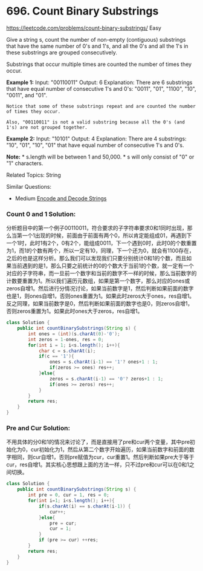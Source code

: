 # 696. Count Binary Substrings
<https://leetcode.com/problems/count-binary-substrings/>
Easy

Give a string s, count the number of non-empty (contiguous) substrings that have the same number of 0's and 1's, and all the 0's and all the 1's in these substrings are grouped consecutively.

Substrings that occur multiple times are counted the number of times they occur.

**Example 1:**
    Input: "00110011"
    Output: 6
    Explanation: There are 6 substrings that have equal number of consecutive 1's and 0's: "0011", "01", "1100", "10", "0011", and "01".

    Notice that some of these substrings repeat and are counted the number of times they occur.

    Also, "00110011" is not a valid substring because all the 0's (and 1's) are not grouped together.

**Example 2:**
    Input: "10101"
    Output: 4
    Explanation: There are 4 substrings: "10", "01", "10", "01" that have equal number of consecutive 1's and 0's.

**Note:**
    * s.length will be between 1 and 50,000.
    * s will only consist of "0" or "1" characters.

Related Topics: String

Similar Questions:
* Medium [Encode and Decode Strings](https://leetcode.com/problems/encode-and-decode-strings/)


### Count 0 and 1 Solution: 
分析题目中的第一个例子00110011，符合要求的子字符串要求0和1同时出现，那么当第一个1出现的时候，前面由于前面有两个0，所以肯定能组成01，再遇到下一个1时，此时1有2个，0有2个，能组成0011，下一个遇到0时，此时0的个数重置为1，而1的个数有两个，所以一定有10，同理，下一个还为0，就会有1100存在，之后的也是这样分析。那么我们可以发现我们只要分别统计0和1的个数，而且如果当前遇到的是1，那么只要之前统计的0的个数大于当前1的个数，就一定有一个对应的子字符串，而一旦前一个数字和当前的数字不一样的时候，那么当前数字的计数要重置为1。所以我们遍历元数组，如果是第一个数字，那么对应的ones或zeros自增1。然后进行分情况讨论，如果当前数字是1，然后判断如果前面的数字也是1，则ones自增1，否则ones重置为1。如果此时zeros大于ones，res自增1。反之同理，如果当前数字是0，然后判断如果前面的数字也是0，则zeros自增1，否则zeros重置为1。如果此时ones大于zeros，res自增1。

```java
class Solution {
    public int countBinarySubstrings(String s) {
        int ones = (int)(s.charAt(0)-'0');
        int zeros = 1-ones, res = 0;
        for(int i = 1; i<s.length(); i++){
            char c = s.charAt(i);
            if(c == '1'){
                ones = s.charAt(i-1) == '1'? ones+1 : 1;
                if(zeros >= ones) res++;
            }else{
                zeros = s.charAt(i-1) == '0'? zeros+1 : 1;
                if(ones >= zeros) res++;
            }
        }
        return res;
    }
}
```


### Pre and Cur Solution:  
不用具体的分0和1的情况来讨论了，而是直接用了pre和cur两个变量，其中pre初始化为0，cur初始化为1，然后从第二个数字开始遍历，如果当前数字和前面的数字相同，则cur自增1，否则pre赋值为cur，cur重置1。然后判断如果pre大于等于cur，res自增1。其实核心思想跟上面的方法一样，只不过pre和cur可以在0和1之间切换。

```java
class Solution {
    public int countBinarySubstrings(String s) {
        int pre = 0, cur = 1, res = 0;
        for(int i=1; i<s.length(); i++){
            if(s.charAt(i) == s.charAt(i-1)) {
                cur++;
            }else{
                pre = cur;
                cur = 1;
            }
            if (pre >= cur) ++res;
        }
        return res;
    }
}
```